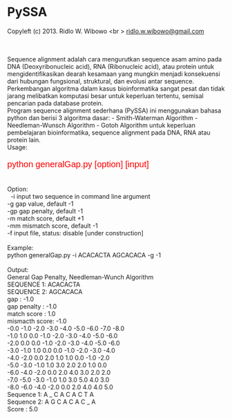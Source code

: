 PySSA
=====

Copyleft (c) 2013. Ridlo W. Wibowo
<br \>
ridlo.w.wibowo@gmail.com

<br />
<br />
Sequence alignment adalah cara mengurutkan  sequence  asam amino pada DNA (Deoxyribonucleic acid), RNA (Ribonucleic acid), atau protein untuk mengidentifikasikan dearah kesamaan yang mungkin menjadi konsekuensi dari hubungan fungsional, struktural, dan evolusi antar  sequence.  Perkembangan algoritma dalam kasus bioinformatika sangat pesat  dan  tidak jarang  melibatkan komputasi besar untuk keperluan tertentu, semisal pencarian pada database protein.

<br />
Program sequence alignment sederhana (PySSA) ini menggunakan bahasa python dan berisi 3 algoritma dasar:
  - Smith-Waterman Algorithm
  - Needleman-Wunsch Algorithm
  - Gotoh Algorithm
untuk keperluan pembelajaran bioinformatika, sequence alignment pada DNA, RNA atau protein lain.

<br />
Usage:<br />
<p style="font-family:arial;color:red;font-size:20px;">python generalGap.py [option] [input]</p>
<br />
Option:<br />
&nbsp;  -i      input two sequence in command line argument<br />
  -g      gap value, default -1<br />
  -gp     gap penalty, default -1<br />
  -m      match score, default +1<br />
  -mm     mismatch score, default -1<br />
  -f      input file, status: disable [under construction]<br />
<br />
Example: <br />
  python generalGap.py -i ACACACTA AGCACACA -g -1<br />
<br />
Output:<br />
  General Gap Penalty, Needleman-Wunch Algorithm<br />
  SEQUENCE 1: ACACACTA<br />
  SEQUENCE 2: AGCACACA<br />
  gap           :  -1.0<br />
  gap penalty   :  -1.0<br />
  match score   :  1.0<br />
  mismacth score:  -1.0<br />
  -0.0    -1.0    -2.0    -3.0    -4.0    -5.0    -6.0    -7.0    -8.0    <br />
  -1.0    1.0     0.0     -1.0    -2.0    -3.0    -4.0    -5.0    -6.0    <br />
  -2.0    0.0     0.0     -1.0    -2.0    -3.0    -4.0    -5.0    -6.0    <br />
  -3.0    -1.0    1.0     0.0     0.0     -1.0    -2.0    -3.0    -4.0    <br />
  -4.0    -2.0    0.0     2.0     1.0     1.0     0.0     -1.0    -2.0    <br />
  -5.0    -3.0    -1.0    1.0     3.0     2.0     2.0     1.0     0.0     <br />
  -6.0    -4.0    -2.0    0.0     2.0     4.0     3.0     2.0     2.0     <br />
  -7.0    -5.0    -3.0    -1.0    1.0     3.0     5.0     4.0     3.0     <br />
  -8.0    -6.0    -4.0    -2.0    0.0     2.0     4.0     4.0     5.0     <br />
  Sequence 1:  A _ C A C A C T A<br />
  Sequence 2:  A G C A C A C _ A<br />
  Score     :  5.0<br />
